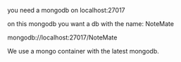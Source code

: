 you need a mongodb on localhost:27017

on this mongodb you want a db with the name: NoteMate

mongodb://localhost:27017/NoteMate

We use a mongo container with the latest mongodb.

